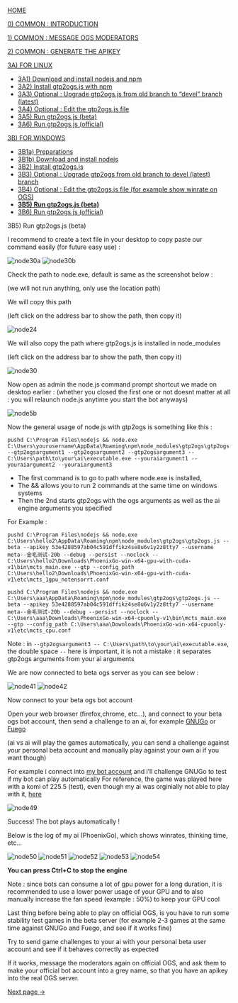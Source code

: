 [HOME](https://github.com/wonderingabout/gtp2ogs-tutorial)

[0) COMMON : INTRODUCTION](/docs/0-common-introduction.md)

[1) COMMON : MESSAGE OGS MODERATORS](/docs/1-common-message-ogs-moderators.md)

[2) COMMON : GENERATE THE APIKEY](/docs/2-common-generate-the-apikey.md)

[3A) FOR LINUX](/docs/3A0-FOR-LINUX.md)
  - [3A1) Download and install nodejs and npm](/docs/3A1-linux-download-install-nodejs.md)
  - [3A2) Install gtp2ogs.js with npm](/docs/3A2-linux-install-gt2ogs-js-with-npm.md)
  - [3A3) Optional : Upgrade gtp2ogs.js from old branch to “devel” branch (latest)](/docs/3A3-linux-optional-upgrade-to-devel.md)
  - [3A4) Optional : Edit the gtp2ogs.js file](3A4-linux-optional-edit-gtp2ogs-js-file.md)
  - [3A5) Run gtp2ogs.js (beta)](/docs/3A5-linux-run-gtp2ogs-js-beta.md)
  - [3A6) Run gtp2ogs.js (official)](/docs/3A6-linux-run-gtp2ogs-js-beta.md)


[3B) FOR WINDOWS](/docs/3B0-FOR-WINDOWS.md)

  - [3B1a) Preparations](/docs/3B1a-windows-preparations.md)
  - [3B1b) Download and install nodejs](/docs/3B1b-windows-download-install-nodejs.md)
  - [3B2) Install gtp2ogs.js](/docs/3B2-windows-install-gt2ogs-js-with-npm.md)
  - [3B3) Optional : Upgrade gtp2ogs from old branch to devel (latest) branch](/docs/3B3-windows-optional-upgrade-to-devel.md)
  - [3B4) Optional : Edit the gtp2ogs.js file (for example show winrate on OGS)](/docs/3B4-windows-optional-edit-gtp2ogs-js-file.md)
  - [**3B5) Run gtp2ogs.js (beta)**](/docs/3B5-windows-run-gtp2ogs-js-beta.md)
  - [3B6) Run gtp2ogs.js (official)](/docs/3B6-windows-run-gtp2ogs-js-beta.md)

3B5) Run gtp2ogs.js (beta)

I recommend to create a text file in your desktop to copy paste our command easily (for future easy use) : 

![node30a](https://github.com/wonderingabout/gtp2ogs-tutorial/blob/master/pictures/node30a.png?raw=true)
![node30b](https://github.com/wonderingabout/gtp2ogs-tutorial/blob/master/pictures/node30b.png?raw=true)

Check the path to node.exe, default is same as the screenshot below :

(we will not run anything, only use the location path)

We will copy this path 

(left click on the address bar to show the path, then copy it)

![node24](https://github.com/wonderingabout/gtp2ogs-tutorial/blob/master/pictures/node24.PNG?raw=true)

We will also copy the path where gtp2ogs.js is installed in node_modules

(left click on the address bar to show the path, then copy it)

![node30](https://github.com/wonderingabout/gtp2ogs-tutorial/blob/master/pictures/node30.png?raw=true)

Now open as admin the node.js command prompt shortcut we made on desktop earlier : 
(whether you closed the first one or not doesnt matter at all : you will relaunch node.js anytime you start the bot anyways)

![node5b](https://github.com/wonderingabout/gtp2ogs-tutorial/blob/master/pictures/node5b.png?raw=true)

Now the general usage of node.js with gtp2ogs is something like this : 

```
pushd C:\Program Files\nodejs && node.exe C:\Users\yourusername\AppData\Roaming\npm\node_modules\gtp2ogs\gtp2ogs.js --gtp2ogsargument1 --gtp2ogsargument2 --gtp2ogsargument3 -- C:\Users\path\to\your\ai\executable.exe --youraiargument1 --youraiargument2 --youraiargument3
```

- The first command is to go to path where node.exe is installed,
- The && allows you to run 2 commands at the same time on windows systems
- Then the 2nd starts gtp2ogs with the ogs arguments as well as the ai engine arguments you specified

For Example : 

```
pushd C:\Program Files\nodejs && node.exe C:\Users\hello2\AppData\Roaming\npm\node_modules\gtp2ogs\gtp2ogs.js --beta --apikey 53e4288597ab04c591dffikz4se8u6v1y2z8tty7 --username meta--金毛测试-20b --debug --persist --noclock -- C:\Users\hello2\Downloads\PhoenixGo-win-x64-gpu-with-cuda-v1\bin\mcts_main.exe --gtp --config_path C:\Users\hello2\Downloads\PhoenixGo-win-x64-gpu-with-cuda-v1\etc\mcts_1gpu_notensorrt.conf
```

```
pushd C:\Program Files\nodejs && node.exe C:\Users\aaa\AppData\Roaming\npm\node_modules\gtp2ogs\gtp2ogs.js --beta --apikey 53e4288597ab04c591dffikz4se8u6v1y2z8tty7 --username meta--金毛测试-20b --debug --persist --noclock -- C:\Users\aaa\Downloads\PhoenixGo-win-x64-cpuonly-v1\bin\mcts_main.exe --gtp --config_path C:\Users\aaa\Downloads\PhoenixGo-win-x64-cpuonly-v1\etc\mcts_cpu.conf
```

Note : in `--gtp2ogsargument3 -- C:\Users\path\to\your\ai\executable.exe`, the double space ` -- ` here is important, it is not a mistake : it separates gtp2ogs arguments from your ai arguments

We are now connected to beta ogs server as you can see below :

![node41](https://github.com/wonderingabout/gtp2ogs-tutorial/blob/master/pictures/node41.PNG?raw=true)
![node42](https://github.com/wonderingabout/gtp2ogs-tutorial/blob/master/pictures/node42.PNG?raw=true)

Now connect to your beta ogs bot account

Open your web browser (firefox,chrome, etc…), and connect to your beta ogs bot account, then send a challenge to an ai, for example [GNUGo](https://beta.online-go.com/player/3/) or [Fuego](https://beta.online-go.com/player/193/)

(ai vs ai will play the games automatically, you can send a challenge against your personal beta account and manually play against your own ai if you want though)

For example i connect into [my bot account](https://beta.online-go.com/player/787/) and i’ll challenge GNUGo to test if my bot can play automatically
For reference, the game was played here with a komi of 225.5 (test), even though my ai was orginially not able to play with it, [here](https://beta.online-go.com/game/3958) 

![node49](https://github.com/wonderingabout/gtp2ogs-tutorial/blob/master/pictures/node49.png?raw=true)

Success! The bot plays automatically !

Below is the log of my ai (PhoenixGo), which shows winrates, thinking time, etc…

![node50](https://github.com/wonderingabout/gtp2ogs-tutorial/blob/master/pictures/node50.PNG?raw=true)
![node51](https://github.com/wonderingabout/gtp2ogs-tutorial/blob/master/pictures/node51.PNG?raw=true)
![node52](https://github.com/wonderingabout/gtp2ogs-tutorial/blob/master/pictures/node52.PNG?raw=true)
![node53](https://github.com/wonderingabout/gtp2ogs-tutorial/blob/master/pictures/node53.PNG?raw=true)
![node54](https://github.com/wonderingabout/gtp2ogs-tutorial/blob/master/pictures/node54.PNG?raw=true)

**You can press Ctrl+C to stop the engine**

Note : since bots can consume a lot of gpu power for a long duration, it is recommended to use a lower power usage of your GPU and to also manually increase the fan speed (example : 50%) to keep your GPU cool

Last thing before being able to play on official OGS, is you have to run some stability test games in the beta server (for example 2-3 games at the same time against GNUGo and Fuego, and see if it works fine)

Try to send game challenges to your ai with your personal beta user account and see if it behaves correctly as expected

If it works, message the moderators again on official OGS, and ask them to make your official bot account into a grey name, so that you have an apikey into the real OGS server.

[Next page ->](/docs/3B6-windows-run-gtp2ogs-js-beta.md)
